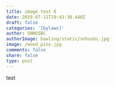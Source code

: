 ```yaml
---
title: image test 6
date: 2019-07-11T19:43:30.440Z
draft: false
categories: '[bylaws]'
author: SNHUSBC
authorImage: bowling/static/snhusbc.jpg
image: /wood_pins.jpg
comments: false
share: false
type: post
---
```

test
